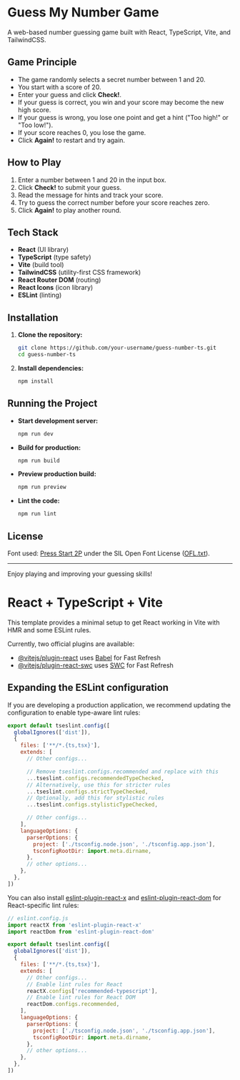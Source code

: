 # Guess My Number Game

A web-based number guessing game built with React, TypeScript, Vite, and TailwindCSS.

## Game Principle

- The game randomly selects a secret number between 1 and 20.
- You start with a score of 20.
- Enter your guess and click **Check!**.
- If your guess is correct, you win and your score may become the new high score.
- If your guess is wrong, you lose one point and get a hint ("Too high!" or "Too low!").
- If your score reaches 0, you lose the game.
- Click **Again!** to restart and try again.

## How to Play

1. Enter a number between 1 and 20 in the input box.
2. Click **Check!** to submit your guess.
3. Read the message for hints and track your score.
4. Try to guess the correct number before your score reaches zero.
5. Click **Again!** to play another round.

## Tech Stack

- **React** (UI library)
- **TypeScript** (type safety)
- **Vite** (build tool)
- **TailwindCSS** (utility-first CSS framework)
- **React Router DOM** (routing)
- **React Icons** (icon library)
- **ESLint** (linting)

## Installation

1. **Clone the repository:**
   ```sh
   git clone https://github.com/your-username/guess-number-ts.git
   cd guess-number-ts
   ```

2. **Install dependencies:**
   ```sh
   npm install
   ```

## Running the Project

- **Start development server:**
  ```sh
  npm run dev
  ```

- **Build for production:**
  ```sh
  npm run build
  ```

- **Preview production build:**
  ```sh
  npm run preview
  ```

- **Lint the code:**
  ```sh
  npm run lint
  ```

## License

Font used: [Press Start 2P](https://fonts.google.com/specimen/Press+Start+2P) under the SIL Open Font License ([OFL.txt](src/assets/fonts/Press_Start_2P/OFL.txt)).

---

Enjoy playing and improving your guessing skills!

# React + TypeScript + Vite

This template provides a minimal setup to get React working in Vite with HMR and some ESLint rules.

Currently, two official plugins are available:

- [@vitejs/plugin-react](https://github.com/vitejs/vite-plugin-react/blob/main/packages/plugin-react) uses [Babel](https://babeljs.io/) for Fast Refresh
- [@vitejs/plugin-react-swc](https://github.com/vitejs/vite-plugin-react/blob/main/packages/plugin-react-swc) uses [SWC](https://swc.rs/) for Fast Refresh

## Expanding the ESLint configuration

If you are developing a production application, we recommend updating the configuration to enable type-aware lint rules:

```js
export default tseslint.config([
  globalIgnores(['dist']),
  {
    files: ['**/*.{ts,tsx}'],
    extends: [
      // Other configs...

      // Remove tseslint.configs.recommended and replace with this
      ...tseslint.configs.recommendedTypeChecked,
      // Alternatively, use this for stricter rules
      ...tseslint.configs.strictTypeChecked,
      // Optionally, add this for stylistic rules
      ...tseslint.configs.stylisticTypeChecked,

      // Other configs...
    ],
    languageOptions: {
      parserOptions: {
        project: ['./tsconfig.node.json', './tsconfig.app.json'],
        tsconfigRootDir: import.meta.dirname,
      },
      // other options...
    },
  },
])
```

You can also install [eslint-plugin-react-x](https://github.com/Rel1cx/eslint-react/tree/main/packages/plugins/eslint-plugin-react-x) and [eslint-plugin-react-dom](https://github.com/Rel1cx/eslint-react/tree/main/packages/plugins/eslint-plugin-react-dom) for React-specific lint rules:

```js
// eslint.config.js
import reactX from 'eslint-plugin-react-x'
import reactDom from 'eslint-plugin-react-dom'

export default tseslint.config([
  globalIgnores(['dist']),
  {
    files: ['**/*.{ts,tsx}'],
    extends: [
      // Other configs...
      // Enable lint rules for React
      reactX.configs['recommended-typescript'],
      // Enable lint rules for React DOM
      reactDom.configs.recommended,
    ],
    languageOptions: {
      parserOptions: {
        project: ['./tsconfig.node.json', './tsconfig.app.json'],
        tsconfigRootDir: import.meta.dirname,
      },
      // other options...
    },
  },
])
```
